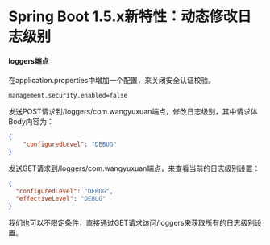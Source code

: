 # Spring Boot 1.5.x新特性：动态修改日志级别

#### loggers端点

在application.properties中增加一个配置，来关闭安全认证校验。

```
management.security.enabled=false
```

发送POST请求到/loggers/com.wangyuxuan端点，修改日志级别，其中请求体Body内容为：

```json
{
    "configuredLevel": "DEBUG"
}
```

发送GET请求到/loggers/com.wangyuxuan端点，来查看当前的日志级别设置：

```json
{
  "configuredLevel": "DEBUG",
  "effectiveLevel": "DEBUG"
}
```

我们也可以不限定条件，直接通过GET请求访问/loggers来获取所有的日志级别设置。